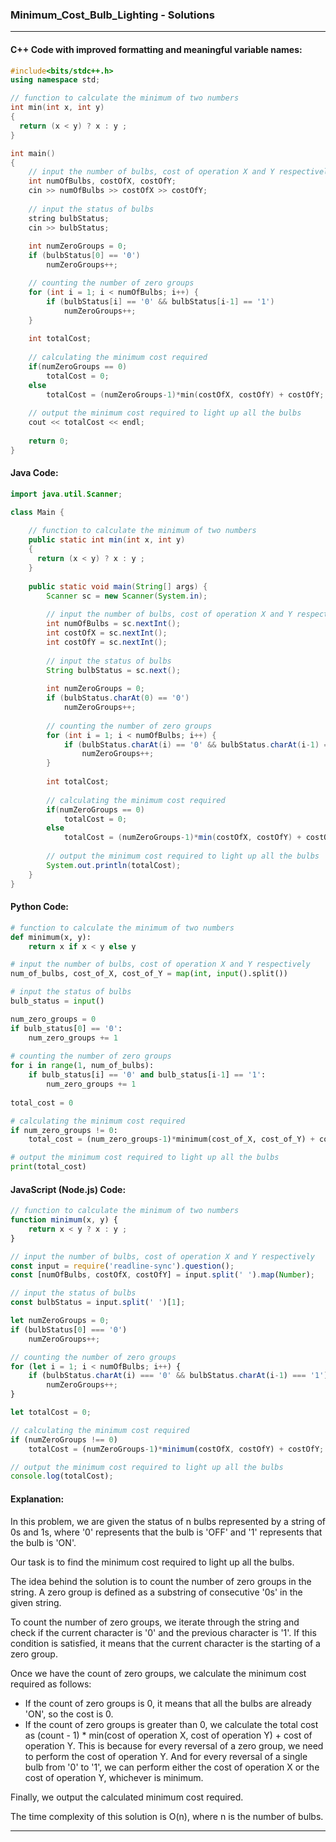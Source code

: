 ### Minimum_Cost_Bulb_Lighting - Solutions
<hr>

#### C++ Code with improved formatting and meaningful variable names:

```cpp
#include<bits/stdc++.h>
using namespace std;

// function to calculate the minimum of two numbers
int min(int x, int y) 
{ 
  return (x < y) ? x : y ;
}

int main()
{
    // input the number of bulbs, cost of operation X and Y respectively
    int numOfBulbs, costOfX, costOfY;
    cin >> numOfBulbs >> costOfX >> costOfY;
    
    // input the status of bulbs
    string bulbStatus;
    cin >> bulbStatus;
    
    int numZeroGroups = 0;
    if (bulbStatus[0] == '0')
        numZeroGroups++;

    // counting the number of zero groups
    for (int i = 1; i < numOfBulbs; i++) {
        if (bulbStatus[i] == '0' && bulbStatus[i-1] == '1')
            numZeroGroups++;
    }
    
    int totalCost;
    
    // calculating the minimum cost required
    if(numZeroGroups == 0)
        totalCost = 0;
    else
        totalCost = (numZeroGroups-1)*min(costOfX, costOfY) + costOfY;
    
    // output the minimum cost required to light up all the bulbs
    cout << totalCost << endl;
    
    return 0;
}
```

#### Java Code:

```java
import java.util.Scanner;

class Main {
    
    // function to calculate the minimum of two numbers
    public static int min(int x, int y) 
    { 
      return (x < y) ? x : y ;
    }
    
    public static void main(String[] args) {
        Scanner sc = new Scanner(System.in);
        
        // input the number of bulbs, cost of operation X and Y respectively
        int numOfBulbs = sc.nextInt();
        int costOfX = sc.nextInt();
        int costOfY = sc.nextInt();
        
        // input the status of bulbs
        String bulbStatus = sc.next();
        
        int numZeroGroups = 0;
        if (bulbStatus.charAt(0) == '0')
            numZeroGroups++;
    
        // counting the number of zero groups
        for (int i = 1; i < numOfBulbs; i++) {
            if (bulbStatus.charAt(i) == '0' && bulbStatus.charAt(i-1) == '1')
                numZeroGroups++;
        }
        
        int totalCost;
        
        // calculating the minimum cost required
        if(numZeroGroups == 0)
            totalCost = 0;
        else
            totalCost = (numZeroGroups-1)*min(costOfX, costOfY) + costOfY;
        
        // output the minimum cost required to light up all the bulbs
        System.out.println(totalCost);
    }
}
```

#### Python Code:

```python
# function to calculate the minimum of two numbers
def minimum(x, y):
    return x if x < y else y

# input the number of bulbs, cost of operation X and Y respectively
num_of_bulbs, cost_of_X, cost_of_Y = map(int, input().split())

# input the status of bulbs
bulb_status = input()

num_zero_groups = 0
if bulb_status[0] == '0':
    num_zero_groups += 1
    
# counting the number of zero groups
for i in range(1, num_of_bulbs):
    if bulb_status[i] == '0' and bulb_status[i-1] == '1':
        num_zero_groups += 1
        
total_cost = 0

# calculating the minimum cost required
if num_zero_groups != 0:
    total_cost = (num_zero_groups-1)*minimum(cost_of_X, cost_of_Y) + cost_of_Y

# output the minimum cost required to light up all the bulbs
print(total_cost)
```

#### JavaScript (Node.js) Code:

```javascript
// function to calculate the minimum of two numbers
function minimum(x, y) {
    return x < y ? x : y ;
}

// input the number of bulbs, cost of operation X and Y respectively
const input = require('readline-sync').question();
const [numOfBulbs, costOfX, costOfY] = input.split(' ').map(Number);

// input the status of bulbs
const bulbStatus = input.split(' ')[1];

let numZeroGroups = 0;
if (bulbStatus[0] === '0')
    numZeroGroups++;

// counting the number of zero groups
for (let i = 1; i < numOfBulbs; i++) {
    if (bulbStatus.charAt(i) === '0' && bulbStatus.charAt(i-1) === '1')
        numZeroGroups++;
}

let totalCost = 0;

// calculating the minimum cost required
if (numZeroGroups !== 0)
    totalCost = (numZeroGroups-1)*minimum(costOfX, costOfY) + costOfY;

// output the minimum cost required to light up all the bulbs
console.log(totalCost);
```

#### Explanation:

In this problem, we are given the status of n bulbs represented by a string of 0s and 1s, where '0' represents that the bulb is 'OFF' and '1' represents that the bulb is 'ON'.

Our task is to find the minimum cost required to light up all the bulbs.

The idea behind the solution is to count the number of zero groups in the string. A zero group is defined as a substring of consecutive '0s' in the given string.

To count the number of zero groups, we iterate through the string and check if the current character is '0' and the previous character is '1'. If this condition is satisfied, it means that the current character is the starting of a zero group.

Once we have the count of zero groups, we calculate the minimum cost required as follows:

- If the count of zero groups is 0, it means that all the bulbs are already 'ON', so the cost is 0.
- If the count of zero groups is greater than 0, we calculate the total cost as (count - 1) * min(cost of operation X, cost of operation Y) + cost of operation Y. This is because for every reversal of a zero group, we need to perform the cost of operation Y. And for every reversal of a single bulb from '0' to '1', we can perform either the cost of operation X or the cost of operation Y, whichever is minimum.

Finally, we output the calculated minimum cost required.

The time complexity of this solution is O(n), where n is the number of bulbs.
<hr>
